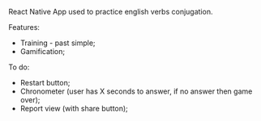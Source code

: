 React Native App used to practice english verbs conjugation.

Features:

- Training - past simple;
- Gamification;

To do:

- Restart button;
- Chronometer (user has X seconds to answer, if no answer then game over);
- Report view (with share button);
